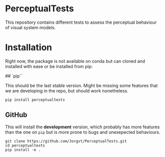 # PerceptualTests
This repository contains different tests to assess the perceptual behaviour of visual system models.

# Installation
Right now, the package is not available on conda but can cloned and installed with ease or be installed from pip:

## `pip``

This should be the last stable version. Might be missing some features that we are developing in the repo, but should work nonetheless.

```
pip install perceptualtests
```

## GitHub

This will install the **development** version, which probably has more features than the one on `pip` but is more prone to bugs and unexepected behaviours.

```
git clone https://github.com/Jorgvt/PerceptualTests.git
cd perceptualtests
pip install -e .
```
